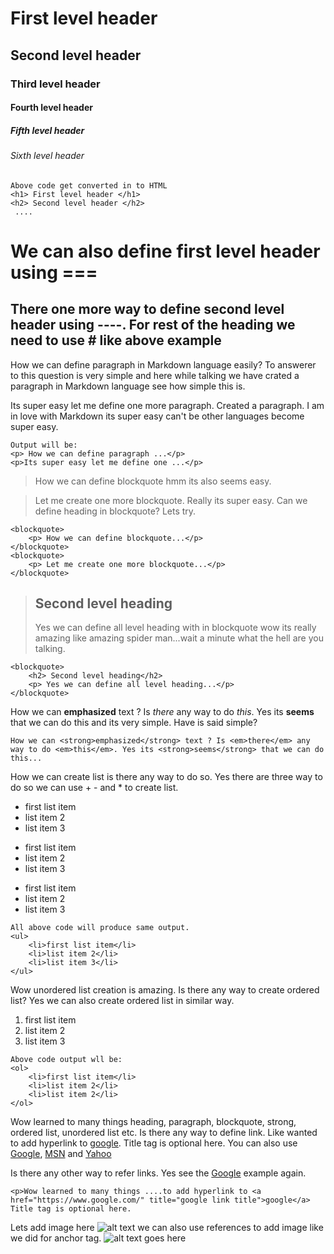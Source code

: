 # First level header
## Second level header
### Third level header
#### Fourth level header
##### Fifth level header
###### Sixth level header
```
Above code get converted in to HTML
<h1> First level header </h1>
<h2> Second level header </h2> 
 ....
```

We can also define first level header using ===
====

There one more way to define second level header using ----. For rest of the heading we need to use # like above example
-----

How we can define paragraph in Markdown language easily? To answerer to this question is very simple and here while talking we have crated a paragraph in Markdown language see how simple this is.

Its super easy let me define one more paragraph. Created a paragraph. I am in love with Markdown its super easy can't be other languages become super easy.

```
Output will be:
<p> How we can define paragraph ...</p>
<p>Its super easy let me define one ...</p>
```

> How we can define blockquote hmm its also seems easy.

> Let me create one more blockquote. Really its super easy. Can we define heading in blockquote? Lets try.

```
<blockquote>
    <p> How we can define blockquote...</p>
</blockquote>
<blockquote>
    <p> Let me create one more blockquote...</p>
</blockquote>
```
> ## Second level heading 
> Yes we can define all level heading with in blockquote wow its really amazing like amazing spider man...wait a minute what the hell are you talking.

```
<blockquote>
    <h2> Second level heading</h2>
    <p> Yes we can define all level heading...</p>
</blockquote>
```

How we can **emphasized** text ? Is *there* any way to do _this_. Yes its __seems__ that we can do this and its very simple. Have is said simple? 
```
How we can <strong>emphasized</strong> text ? Is <em>there</em> any way to do <em>this</em>. Yes its <strong>seems</strong> that we can do this...
```
How we can create list is there any way to do so. Yes there are three way to do so we can use + - and * to create list.
+ first list item
+ list item 2
+ list item 3

- first list item
- list item 2
- list item 3

* first list item 
* list item 2
* list item 3
```
All above code will produce same output.
<ul>
    <li>first list item</li>
    <li>list item 2</li>
    <li>list item 3</li>
</ul>
```
Wow unordered list creation is amazing. Is there any way to create ordered list? Yes we can also create ordered list in similar way.

1. first list item
2. list item 2
3. list item 3

```
Above code output wll be:
<ol>
    <li>first list item</li>
    <li>list item 2</li>
    <li>list item 2</li>
</ol> 
```

Wow learned to many things heading, paragraph, blockquote, strong, ordered list, unordered list etc. Is there any way to define link. Like wanted to add hyperlink to [google](https://www.google.com/ "google link title").   Title tag is optional here. You can also use [Google][1], [MSN][3] and [Yahoo][2]

[1]: https://www.google.com "Google title"
[2]: https://www.yahoo.com
[3]: https://msn.com

Is there any other way to refer links. Yes see the [Google][test] example again.

[test]:https://www.google.com

```
<p>Wow learned to many things ....to add hyperlink to <a href="https://www.google.com/" title="google link title">google</a> Title tag is optional here.  
```

Lets add image here ![alt text](https://avatars2.githubusercontent.com/u/2322372?s=40&v=4) we can also use references to add image like we did for anchor tag. ![alt text goes here][reference]

[reference]: https://avatars2.githubusercontent.com/u/2322372?s=40&v=4 "title goes here"